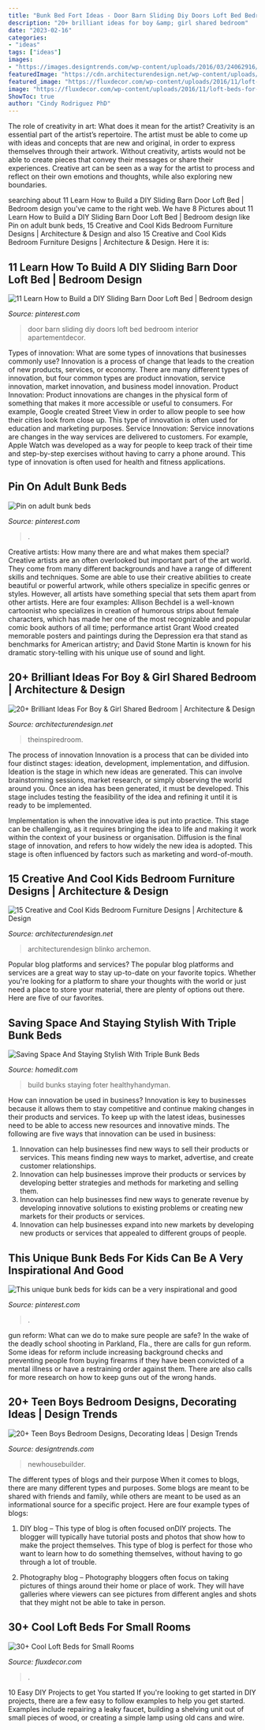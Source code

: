 ```yaml
---
title: "Bunk Bed Fort Ideas - Door Barn Sliding Diy Doors Loft Bed Bedroom Interior Apartementdecor"
description: "20+ brilliant ideas for boy &amp; girl shared bedroom"
date: "2023-02-16"
categories:
- "ideas"
tags: ["ideas"]
images:
- "https://images.designtrends.com/wp-content/uploads/2016/03/24062916/Blue-Teen-Boys-Bedroom-Design.jpeg"
featuredImage: "https://cdn.architecturendesign.net/wp-content/uploads/2014/09/780.jpg"
featured_image: "https://fluxdecor.com/wp-content/uploads/2016/11/loft-beds-for-small-rooms/23-loft-beds-for-small-rooms.jpg"
image: "https://fluxdecor.com/wp-content/uploads/2016/11/loft-beds-for-small-rooms/23-loft-beds-for-small-rooms.jpg"
ShowToc: true
author: "Cindy Rodriguez PhD"
---
```



The role of creativity in art: What does it mean for the artist?
Creativity is an essential part of the artist’s repertoire. The artist must be able to come up with ideas and concepts that are new and original, in order to express themselves through their artwork. Without creativity, artists would not be able to create pieces that convey their messages or share their experiences. Creative art can be seen as a way for the artist to process and reflect on their own emotions and thoughts, while also exploring new boundaries.

	

		
searching about 11 Learn How to Build a DIY Sliding Barn Door Loft Bed | Bedroom design you've came to the right web. We have 8 Pictures about 11 Learn How to Build a DIY Sliding Barn Door Loft Bed | Bedroom design like Pin on adult bunk beds, 15 Creative and Cool Kids Bedroom Furniture Designs | Architecture &amp; Design and also 15 Creative and Cool Kids Bedroom Furniture Designs | Architecture &amp; Design. Here it is:
		
    
## 11 Learn How To Build A DIY Sliding Barn Door Loft Bed | Bedroom Design

<img loading=lazy src="https://i.pinimg.com/736x/dc/30/f5/dc30f5d8486b9fc9437aac1218c5883d.jpg" onerror="this.onerror=null;this.src='https://tse3.mm.bing.net/th?id=OIP.tLcNfsaRjr7w9vxkyeVK-wHaLH&amp;pid=15.1';" alt="11 Learn How to Build a DIY Sliding Barn Door Loft Bed | Bedroom design">

_Source: pinterest.com_

>door barn sliding diy doors loft bed bedroom interior apartementdecor. 

	

Types of innovation: What are some types of innovations that businesses commonly use?
Innovation is a process of change that leads to the creation of new products, services, or economy. There are many different types of innovation, but four common types are product innovation, service innovation, market innovation, and business model innovation. 
Product Innovation: Product innovations are changes in the physical form of something that makes it more accessible or useful to consumers. For example, Google created Street View in order to allow people to see how their cities look from close up. This type of innovation is often used for education and marketing purposes. Service Innovation: Service innovations are changes in the way services are delivered to customers. For example, Apple Watch was developed as a way for people to keep track of their time and step-by-step exercises without having to carry a phone around. This type of innovation is often used for health and fitness applications.

    
## Pin On Adult Bunk Beds

<img loading=lazy src="https://i.pinimg.com/736x/37/79/4a/37794a527650729483ffaa857d5119b0.jpg" onerror="this.onerror=null;this.src='https://tse2.mm.bing.net/th?id=OIP.93SRtNu35PBcZTDFpbpJywHaLG&amp;pid=15.1';" alt="Pin on adult bunk beds">

_Source: pinterest.com_

>. 

	

Creative artists: How many there are and what makes them special?
Creative artists are an often overlooked but important part of the art world. They come from many different backgrounds and have a range of different skills and techniques. Some are able to use their creative abilities to create beautiful or powerful artwork, while others specialize in specific genres or styles. However, all artists have something special that sets them apart from other artists. Here are four examples: 
Allison Bechdel is a well-known cartoonist who specializes in creation of humorous strips about female characters, which has made her one of the most recognizable and popular comic book authors of all time; performance artist Grant Wood created memorable posters and paintings during the Depression era that stand as benchmarks for American artistry; and David Stone Martin is known for his dramatic story-telling with his unique use of sound and light.

    
## 20+ Brilliant Ideas For Boy &amp; Girl Shared Bedroom | Architecture &amp; Design

<img loading=lazy src="https://cdn.architecturendesign.net/wp-content/uploads/2015/05/AD-Shared-Bedroom-Boy-Girl-11.jpg" onerror="this.onerror=null;this.src='https://tse2.mm.bing.net/th?id=OIP.M9NgNSClFaWhnGIqWUev_AHaJ4&amp;pid=15.1';" alt="20+ Brilliant Ideas For Boy &amp; Girl Shared Bedroom | Architecture &amp; Design">

_Source: architecturendesign.net_

>theinspiredroom. 

	

The process of innovation
Innovation is a process that can be divided into four distinct stages: ideation, development, implementation, and diffusion.
Ideation is the stage in which new ideas are generated. This can involve brainstorming sessions, market research, or simply observing the world around you. Once an idea has been generated, it must be developed. This stage includes testing the feasibility of the idea and refining it until it is ready to be implemented.

Implementation is when the innovative idea is put into practice. This stage can be challenging, as it requires bringing the idea to life and making it work within the context of your business or organisation. Diffusion is the final stage of innovation, and refers to how widely the new idea is adopted. This stage is often influenced by factors such as marketing and word-of-mouth.

    
## 15 Creative And Cool Kids Bedroom Furniture Designs | Architecture &amp; Design

<img loading=lazy src="https://cdn.architecturendesign.net/wp-content/uploads/2014/09/780.jpg" onerror="this.onerror=null;this.src='https://tse2.mm.bing.net/th?id=OIP.jGmJ6Hz7uBTx-eBrjAMg1wHaKW&amp;pid=15.1';" alt="15 Creative and Cool Kids Bedroom Furniture Designs | Architecture &amp; Design">

_Source: architecturendesign.net_

>architecturendesign blinko archemon. 

	

Popular blog platforms and services?
The popular blog platforms and services are a great way to stay up-to-date on your favorite topics. Whether you're looking for a platform to share your thoughts with the world or just need a place to store your material, there are plenty of options out there. Here are five of our favorites.

    
## Saving Space And Staying Stylish With Triple Bunk Beds

<img loading=lazy src="https://cdn.homedit.com/wp-content/uploads/2015/03/how-to-build-triple-bunk-beds.jpg" onerror="this.onerror=null;this.src='https://tse4.mm.bing.net/th?id=OIP.Gfor_KMcIu4XasxKT-CTBwHaJ4&amp;pid=15.1';" alt="Saving Space And Staying Stylish With Triple Bunk Beds">

_Source: homedit.com_

>build bunks staying foter healthyhandyman. 

	

How can innovation be used in business?
Innovation is key to businesses because it allows them to stay competitive and continue making changes in their products and services. To keep up with the latest ideas, businesses need to be able to access new resources and innovative minds. The following are five ways that innovation can be used in business: 
1. Innovation can help businesses find new ways to sell their products or services. This means finding new ways to market, advertise, and create customer relationships. 
2. Innovation can help businesses improve their products or services by developing better strategies and methods for marketing and selling them. 
3. Innovation can help businesses find new ways to generate revenue by developing innovative solutions to existing problems or creating new markets for their products or services. 
4. Innovation can help businesses expand into new markets by developing new products or services that appealed to different groups of people. 

    
## This Unique Bunk Beds For Kids Can Be A Very Inspirational And Good

<img loading=lazy src="https://i.pinimg.com/736x/b0/f2/30/b0f2306164401c79384e6cff8d20b883.jpg" onerror="this.onerror=null;this.src='https://tse3.mm.bing.net/th?id=OIP.x7Al-5a6H0IQWw0b-WuRkgHaLG&amp;pid=15.1';" alt="This unique bunk beds for kids can be a very inspirational and good">

_Source: pinterest.com_

>. 

	

gun reform: What can we do to make sure people are safe?
In the wake of the deadly school shooting in Parkland, Fla., there are calls for gun reform. Some ideas for reform include increasing background checks and preventing people from buying firearms if they have been convicted of a mental illness or have a restraining order against them. There are also calls for more research on how to keep guns out of the wrong hands.

    
## 20+ Teen Boys Bedroom Designs, Decorating Ideas | Design Trends

<img loading=lazy src="https://images.designtrends.com/wp-content/uploads/2016/03/24062916/Blue-Teen-Boys-Bedroom-Design.jpeg" onerror="this.onerror=null;this.src='https://tse3.mm.bing.net/th?id=OIP.dehXgvSLkc1zlCSmdlUhjAHaE8&amp;pid=15.1';" alt="20+ Teen Boys Bedroom Designs, Decorating Ideas | Design Trends">

_Source: designtrends.com_

>newhousebuilder. 

	

The different types of blogs and their purpose
When it comes to blogs, there are many different types and purposes. Some blogs are meant to be shared with friends and family, while others are meant to be used as an informational source for a specific project. Here are four example types of blogs: 
1. DIY blog – This type of blog is often focused onDIY projects. The blogger will typically have tutorial posts and photos that show how to make the project themselves. This type of blog is perfect for those who want to learn how to do something themselves, without having to go through a lot of trouble. 

2. Photography blog – Photography bloggers often focus on taking pictures of things around their home or place of work. They will have galleries where viewers can see pictures from different angles and shots that they might not be able to take in person.

    
## 30+ Cool Loft Beds For Small Rooms

<img loading=lazy src="https://fluxdecor.com/wp-content/uploads/2016/11/loft-beds-for-small-rooms/23-loft-beds-for-small-rooms.jpg" onerror="this.onerror=null;this.src='https://tse1.mm.bing.net/th?id=OIP.JCg0iVd3aP9Xn9tkPesl5wHaLH&amp;pid=15.1';" alt="30+ Cool Loft Beds for Small Rooms">

_Source: fluxdecor.com_

>. 

	

10 Easy DIY Projects to get You started
If you're looking to get started in DIY projects, there are a few easy to follow examples to help you get started. Examples include repairing a leaky faucet, building a shelving unit out of small pieces of wood, or creating a simple lamp using old cans and wire.

